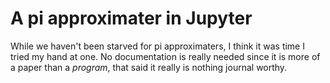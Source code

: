 # A pi approximater in Jupyter

While we haven't been starved for pi approximaters, I think it was time I tried my hand at one. No documentation is really needed since it is more of a paper than a *program*, that said it really is nothing journal worthy. 
